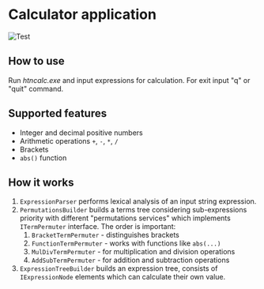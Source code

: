 # Calculator application

![Test](https://github.com/un-tone/HtnCalc/workflows/Test/badge.svg)

## How to use

Run _htncalc.exe_ and input expressions for calculation. For exit input "q" or "quit" command.

## Supported features

* Integer and decimal positive numbers
* Arithmetic operations `+`, `-`, `*`, `/`
* Brackets
* `abs()` function

## How it works

1. `ExpressionParser` performs lexical analysis of an input string expression.
1. `PermutationsBuilder` builds a terms tree considering sub-expressions priority with different "permutations services" which implements `ITermPermuter` interface. The order is important:
    1. `BracketTermPermuter` - distinguishes brackets
    1. `FunctionTermPermuter` - works with functions like `abs(...)`
    1. `MulDivTermPermuter` - for multiplication and division operations
    1. `AddSubTermPermuter` - for addition and subtraction operations
1. `ExpressionTreeBuilder` builds an expression tree, consists of `IExpressionNode` elements which can calculate their own value.

